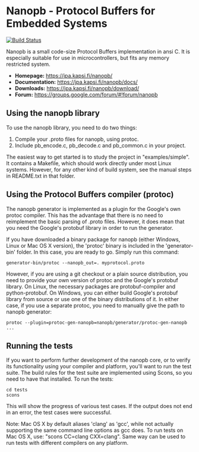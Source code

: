 Nanopb - Protocol Buffers for Embedded Systems
==============================================

[![Build Status](https://travis-ci.org/nanopb/nanopb.svg?branch=master)](https://travis-ci.org/nanopb/nanopb)

Nanopb is a small code-size Protocol Buffers implementation in ansi C. It is
especially suitable for use in microcontrollers, but fits any memory
restricted system.

* **Homepage:** https://jpa.kapsi.fi/nanopb/
* **Documentation:** https://jpa.kapsi.fi/nanopb/docs/
* **Downloads:** https://jpa.kapsi.fi/nanopb/download/
* **Forum:** https://groups.google.com/forum/#!forum/nanopb



Using the nanopb library
------------------------
To use the nanopb library, you need to do two things:

1. Compile your .proto files for nanopb, using protoc.
2. Include pb_encode.c, pb_decode.c and pb_common.c in your project.

The easiest way to get started is to study the project in "examples/simple".
It contains a Makefile, which should work directly under most Linux systems.
However, for any other kind of build system, see the manual steps in
README.txt in that folder.



Using the Protocol Buffers compiler (protoc)
--------------------------------------------
The nanopb generator is implemented as a plugin for the Google's own protoc
compiler. This has the advantage that there is no need to reimplement the
basic parsing of .proto files. However, it does mean that you need the
Google's protobuf library in order to run the generator.

If you have downloaded a binary package for nanopb (either Windows, Linux or
Mac OS X version), the 'protoc' binary is included in the 'generator-bin'
folder. In this case, you are ready to go. Simply run this command:

    generator-bin/protoc --nanopb_out=. myprotocol.proto

However, if you are using a git checkout or a plain source distribution, you
need to provide your own version of protoc and the Google's protobuf library.
On Linux, the necessary packages are protobuf-compiler and python-protobuf.
On Windows, you can either build Google's protobuf library from source or use
one of the binary distributions of it. In either case, if you use a separate
protoc, you need to manually give the path to nanopb generator:

    protoc --plugin=protoc-gen-nanopb=nanopb/generator/protoc-gen-nanopb ...



Running the tests
-----------------
If you want to perform further development of the nanopb core, or to verify
its functionality using your compiler and platform, you'll want to run the
test suite. The build rules for the test suite are implemented using Scons,
so you need to have that installed. To run the tests:

    cd tests
    scons

This will show the progress of various test cases. If the output does not
end in an error, the test cases were successful.

Note: Mac OS X by default aliases 'clang' as 'gcc', while not actually
supporting the same command line options as gcc does. To run tests on
Mac OS X, use: "scons CC=clang CXX=clang". Same way can be used to run
tests with different compilers on any platform.
